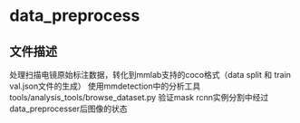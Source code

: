 # data_preprocess

## 文件描述
处理扫描电镜原始标注数据，转化到mmlab支持的coco格式（data split 和 train val.json文件的生成）
使用mmdetection中的分析工具
tools/analysis_tools/browse_dataset.py 验证mask rcnn实例分割中经过data_preprocesser后图像的状态